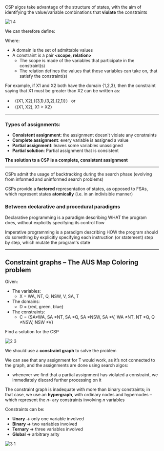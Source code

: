 CSP algos take advantage of the structure of states, with the aim of identifying the value/variable combinations that **violate** the constraints

![1 4](pictures/1%204.png)

We can therefore define:

Where:

- A domain is the set of admittable values 
- A constraint is a pair **<scope, relation>**
  - The scope is made of the variables that participate in the constraint(s)
  - The relation defines the values that those variables can take on, that satisfy the constraint(s)

For example, if X1 and X2 both have the domain {1,2,3}, then the constraint saying that X1 must be greater than X2 can be written as:

- 〈(X1, X2),{(3,1),(3,2),(2,1)}〉 or 
- 〈(X1, X2), X1 > X2〉

--------

### Types of assignments:

- **Consistent assignment**: the assignment doesn't violate any constraints
- **Complete assignment**: every variable is assigned a value 
- **Partial assignment**: leaves some variables unassigned
- **Partial solution**: Partial assignment that is consistent

**The solution to a CSP is a complete, consistent assignment**

------------

CSPs admit the usage of backtracking during the search phase (evolving from informed and uninformed search problems)

CSPs provide a **factored** representation of states, as opposed to FSAs, which represent states **atomically** (i.e. in an indivisible manner)

### Between declarative and procedural paradigms

Declarative programming is a paradigm describing WHAT the program does, without explicitly specifying its control flow

Imperative programming is a paradigm describing HOW the program should do something by explicitly specifying each instruction (or statement) step by step, which mutate the program's state

-----------

## Constraint graphs – The AUS Map Coloring problem

Given:

- The variables: 
  - X = WA, NT, Q, NSW, V, SA, T
- The domains: 
  - D = {red, green, blue}
- The constraints: 
  - C = {SA≠WA, SA ≠NT, SA ≠Q, SA ≠NSW, SA ≠V, WA ≠NT, NT ≠Q, Q ≠NSW, NSW ≠V}

Find a solution for the CSP

![2 3](pictures/2%203.png)

We should use a **constraint graph** to solve the problem

We can see that any assignment for T would work, as it’s not connected to the graph, and the assignments are done using search algos: 
- whenever we find that a partial assignment has violated a constraint, we immediately discard further processing on it

The constraint graph is inadequate with more than binary constraints; in that case, we use an **hypergraph**, with ordinary nodes and hypernodes – which represent the *n-* ary constraints involving *n* variables

Constraints can be:

- **Unary →** only one variable involved
- **Binary →** two variables involved
- **Ternary →** three variables involved
- **Global →** arbitrary arity 

![3 1](pictures/3%201.png)
